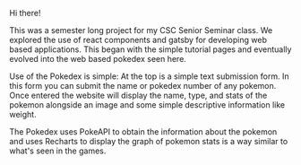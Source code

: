 Hi there!

This was a semester long project for my CSC Senior Seminar class.
We explored the use of react components and gatsby for developing web based applications.
This began with the simple tutorial pages and eventually evolved into the web based pokedex seen here.

Use of the Pokedex is simple: At the top is a simple text submission form. In this form you can submit the name or pokedex number of any pokemon.
Once entered the website will display the name, type, and stats of the pokemon alongside an image and some simple descriptive information like weight.

The Pokedex uses PokeAPI to obtain the information about the pokemon and uses Recharts to display the graph of pokemon stats is a way similar to what's seen in the games.
